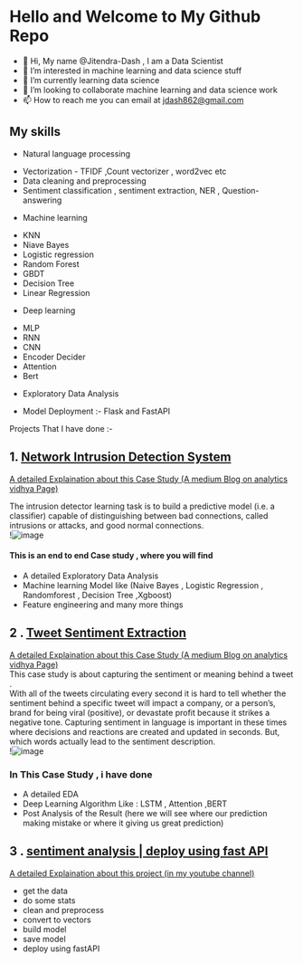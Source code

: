 # Hello and Welcome to My Github Repo
- 👋 Hi, My name @Jitendra-Dash , I am a Data Scientist
- 👀 I’m interested in machine learning and data science stuff 
- 🌱 I’m currently learning data science
- 💞️ I’m looking to collaborate machine learning and data science work
- 📫 How to reach me you can email at jdash862@gmail.com


## My skills

* Natural language processing
- Vectorization - TFIDF ,Count vectorizer , word2vec etc
- Data cleaning and preprocessing 
- Sentiment classification , sentiment extraction, NER , Question-answering

* Machine learning
- KNN
- Niave Bayes
- Logistic regression
- Random Forest
- GBDT
- Decision Tree
- Linear Regression

* Deep learning
- MLP
- RNN
- CNN
- Encoder Decider
- Attention
- Bert

* Exploratory Data Analysis

* Model Deployment :- Flask and FastAPI 

Projects That I have done :-  

## **1. [Network Intrusion Detection System](https://github.com/Jitendra-Dash/Network-Intrusion-detection-system)**
[A detailed Explaination about this Case Study (A medium Blog on analytics vidhya Page)](https://medium.com/analytics-vidhya/network-intrusion-detection-system-4bab3e5baccb) 

The intrusion detector learning task is to build a predictive model (i.e. a classifier) capable of distinguishing between bad connections, called intrusions or attacks, and good normal connections.  
!![image](https://user-images.githubusercontent.com/46401460/121671368-176b9e00-cacc-11eb-8ff6-46b2a77d3969.png)


#### This is an end to end Case study , where you will find   
 - A detailed Exploratory Data Analysis
 - Machine learning Model like (Naive Bayes , Logistic Regression , Randomforest , Decision Tree ,Xgboost)
 - Feature engineering and many more things

## **2 . [Tweet Sentiment Extraction](https://github.com/Jitendra-Dash/Extracting-Phrase-From-Sentence)**  
[A detailed Explaination about this Case Study (A medium Blog on analytics vidhya Page)](https://medium.com/analytics-vidhya/extract-the-right-phrase-from-sentence-29aa5f8b9182)  
This case study is about capturing the sentiment or meaning behind a tweet .  
With all of the tweets circulating every second it is hard to tell whether the sentiment behind a specific tweet will impact a company, or a person’s, brand for being viral (positive), or devastate profit because it strikes a negative tone. Capturing sentiment in language is important in these times where decisions and reactions are created and updated in seconds. But, which words actually lead to the sentiment description.  
!![image](https://user-images.githubusercontent.com/46401460/121672873-f015d080-cacd-11eb-8e00-fb1260162e8c.png)

### In This Case Study , i have done
- A detailed EDA
- Deep Learning Algorithm Like : LSTM , Attention ,BERT
- Post Analysis of the Result (here we will see where our prediction making mistake or where it giving us great prediction)


## **3 . [sentiment analysis | deploy using fast API ](https://github.com/Jitendra-Dash/Sentiment-classification-deployement-of-ML-model-using-FastAPI)**  
[A detailed Explaination about this project (in my youtube channel)](https://www.youtube.com/watch?v=k_ngUNieJyg&t=6766s)

- get the data
- do some stats
- clean and preprocess
- convert to vectors
- build model
- save model
- deploy using fastAPI



<!---
Jitendra-Dash/Jitendra-Dash is a ✨ special ✨ repository because its `README.md` (this file) appears on your GitHub profile.
You can click the Preview link to take a look at your changes.
--->
